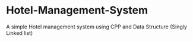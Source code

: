 # Hotel-Management-System
A simple Hotel management system using CPP and Data Structure (Singly Linked list)
